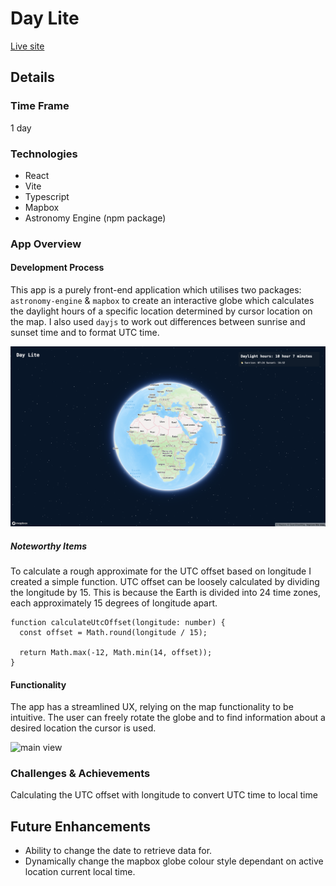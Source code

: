 # Day Lite

[Live site](https://...)

## Details

### Time Frame

1 day

### Technologies

- React
- Vite
- Typescript
- Mapbox
- Astronomy Engine (npm package)

### App Overview

#### Development Process

This app is a purely front-end application which utilises two packages: `astronomy-engine` & `mapbox` to create an interactive globe which calculates the daylight hours of a specific location determined by cursor location on the map. I also used `dayjs` to work out differences between sunrise and sunset time and to format UTC time.

![main view](./public/day-lite.png)

##### Noteworthy Items

To calculate a rough approximate for the UTC offset based on longitude I created a simple function. UTC offset can be loosely calculated by dividing the longitude by 15. This is because the Earth is divided into 24 time zones, each approximately 15 degrees of longitude apart.

```JS
function calculateUtcOffset(longitude: number) {
  const offset = Math.round(longitude / 15);

  return Math.max(-12, Math.min(14, offset));
}
```

#### Functionality

The app has a streamlined UX, relying on the map functionality to be intuitive. The user can freely rotate the globe and to find information about a desired location the cursor is used.

![main view](./public/day-lite-close-up.png)

### Challenges & Achievements

Calculating the UTC offset with longitude to convert UTC time to local time

## Future Enhancements

- Ability to change the date to retrieve data for.
- Dynamically change the mapbox globe colour style dependant on active location current local time.
